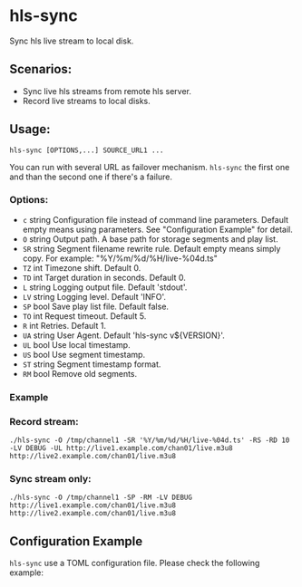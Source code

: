 # hls-sync

Sync hls live stream to local disk.

## Scenarios:

   * Sync live hls streams from remote hls server.
   * Record live streams to local disks.

## Usage:

    hls-sync [OPTIONS,...] SOURCE_URL1 ...

You can run with several URL as failover mechanism. `hls-sync` the first one and than the second one if there's a failure.

### Options:

- `c` string
    Configuration file instead of command line parameters. Default empty means using parameters.
    See "Configuration Example" for detail.
- `O` string
    Output path. A base path for storage segments and play list.
- `SR` string
    Segment filename rewrite rule. Default empty means simply copy.
    For example: "%Y/%m/%d/%H/live-%04d.ts"
- `TZ` int
    Timezone shift. Default 0.
- `TD` int
    Target duration in seconds. Default 0.
- `L` string
    Logging output file. Default 'stdout'.
- `LV` string
    Logging level. Default 'INFO'.
- `SP` bool
    Save play list file. Default false.
- `TO` int
    Request timeout. Default 5.
- `R` int
    Retries. Default 1.
- `UA` string
    User Agent. Default 'hls-sync v${VERSION}'.
- `UL` bool
    Use local timestamp.
- `US` bool
    Use segment timestamp.
- `ST` string
    Segment timestamp format.
- `RM` bool
    Remove old segments.

### Example

### Record stream:
    ./hls-sync -O /tmp/channel1 -SR '%Y/%m/%d/%H/live-%04d.ts' -RS -RD 10 -LV DEBUG -UL http://live1.example.com/chan01/live.m3u8 http://live2.example.com/chan01/live.m3u8

### Sync stream only:
    ./hls-sync -O /tmp/channel1 -SP -RM -LV DEBUG http://live1.example.com/chan01/live.m3u8 http://live2.example.com/chan01/live.m3u8    
    
## Configuration Example

`hls-sync` use a TOML configuration file. Please check the following example:

